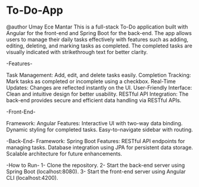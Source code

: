 # To-Do-App
@author Umay Ece Mantar
This is a full-stack To-Do application built with Angular for the front-end and Spring Boot for the back-end. The app allows users to manage their daily tasks effectively with features such as adding, editing, deleting, and marking tasks as completed. The completed tasks are visually indicated with strikethrough text for better clarity.

-Features-

Task Management: Add, edit, and delete tasks easily. 
Completion Tracking: Mark tasks as completed or incomplete using a checkbox. 
Real-Time Updates: Changes are reflected instantly on the UI. 
User-Friendly Interface: Clean and intuitive design for better usability. 
RESTful API Integration: The back-end provides secure and efficient data handling via RESTful APIs.

-Front-End- 

Framework: Angular 
Features: Interactive UI with two-way data binding. Dynamic styling for completed tasks. Easy-to-navigate sidebar with routing.

-Back-End- 
Framework: Spring Boot 
Features: RESTful API endpoints for managing tasks. Database integration using JPA for persistent data storage. Scalable architecture for future enhancements.

-How to Run- 
1- Clone the repository. 
2- Start the back-end server using Spring Boot (localhost:8080). 
3- Start the front-end server using Angular CLI (localhost:4200).


